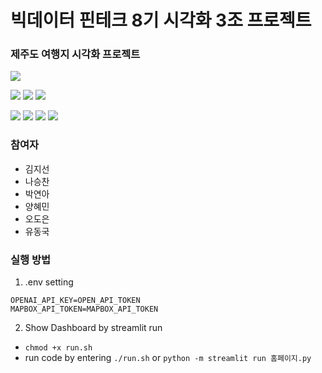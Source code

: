 # 빅데이터 핀테크 8기 시각화 3조 프로젝트
### 제주도 여행지 시각화 프로젝트
<img src="https://img.shields.io/badge/github-181717?style=for-the-badge&logo=github&logoColor=white">

<img src="https://img.shields.io/badge/python-3776AB?style=for-the-badge&logo=python&logoColor=white"> <img src="https://img.shields.io/badge/streamlit-FF4B4B?style=for-the-badge&logo=streamlit&logoColor=white"> <img src="https://img.shields.io/badge/folium-77B829?style=for-the-badge&logo=folium&logoColor=white">

<img src="https://img.shields.io/badge/plotly-3F4F75?style=for-the-badge&logo=plotly&logoColor=white"> <img src="https://img.shields.io/badge/pandas-150458?style=for-the-badge&logo=pandas&logoColor=white"> <img src="https://img.shields.io/badge/geopandas-139C5A?style=for-the-badge&logo=geopandas&logoColor=white"> <img src="https://img.shields.io/badge/sklearn-F7931E?style=for-the-badge&logo=scikit-learn&logoColor=white"> 

### 참여자
- 김지선
- 나승찬
- 박연아
- 양혜민
- 오도은
- 유동국
  
### 실행 방법
1. .env setting
```
OPENAI_API_KEY=OPEN_API_TOKEN
MAPBOX_API_TOKEN=MAPBOX_API_TOKEN
```

2. Show Dashboard by streamlit run
- `chmod +x run.sh`
- run code by entering `./run.sh` or `python -m streamlit run 홈페이지.py`